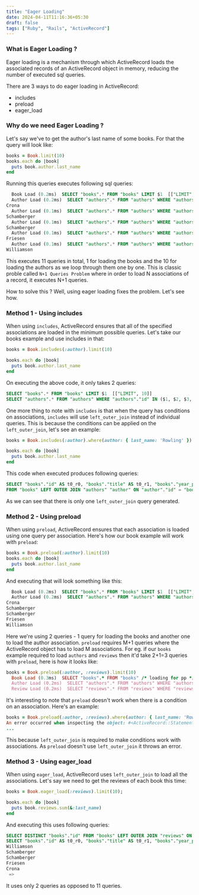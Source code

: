 ```yaml
---
title: "Eager Loading"
date: 2024-04-11T11:16:36+05:30
draft: false
tags: ["Ruby", "Rails", "ActiveRecord"]
---
```


### What is Eager Loading ?

Eager loading is a mechanism through which ActiveRecord loads the associated records of an ActiveRecord object in memory, reducing the number of executed sql queries.

There are 3 ways to do eager loading in ActiveRecord:

- includes
- preload
- eager_load

### Why do we need Eager Loading ?

Let's say we've to get the author's last name of some books. For that the query will look like:

```ruby
books = Book.limit(10)
books.each do |book|
  puts book.author.last_name
end
```

Running this queries executes following sql queries:

```sql
  Book Load (0.2ms)  SELECT "books".* FROM "books" LIMIT $1  [["LIMIT", 10]]
  Author Load (0.2ms)  SELECT "authors".* FROM "authors" WHERE "authors"."id" = $1 LIMIT $2  [["id", 5], ["LIMIT", 1]]
Crona
  Author Load (0.1ms)  SELECT "authors".* FROM "authors" WHERE "authors"."id" = $1 LIMIT $2  [["id", 3], ["LIMIT", 1]]
Schamberger
  Author Load (0.1ms)  SELECT "authors".* FROM "authors" WHERE "authors"."id" = $1 LIMIT $2  [["id", 3], ["LIMIT", 1]]
Schamberger
  Author Load (0.1ms)  SELECT "authors".* FROM "authors" WHERE "authors"."id" = $1 LIMIT $2  [["id", 4], ["LIMIT", 1]]
Friesen
  Author Load (0.1ms)  SELECT "authors".* FROM "authors" WHERE "authors"."id" = $1 LIMIT $2  [["id", 2], ["LIMIT", 1]]
Williamson
```

This executes 11 queries in total, 1 for loading the books and the 10 for loading the authors as we loop through them one by one.
This is classic proble called `N+1 Queries Problem` where in order to load N associations of a record, it executes N+1 queries.

How to solve this ?
Well, using eager loading fixes the problem. Let's see how.

### Method 1 - Using includes

When using `includes`, ActiveRecord ensures that all of the specified associations are loaded in the minimum possible queries. Let's take our books example and use includes in that:

```ruby
books = Book.includes(:author).limit(10)

books.each do |book|
  puts book.author.last_name
end
```

On executing the above code, it only takes 2 queries:

```sql
SELECT "books".* FROM "books" LIMIT $1  [["LIMIT", 10]]
SELECT "authors".* FROM "authors" WHERE "authors"."id" IN ($1, $2, $3, $4)  [["id", 5], ["id", 3], ["id", 4], ["id", 2]]
```

One more thing to note with `includes` is that when the query has conditions on associations, `includes` will use `left_outer_join` instead of individual queries. This is because the conditions can be applied on the `left_outer_join`, let's see an example:

```ruby
books = Book.includes(:author).where(author: { last_name: 'Rowling' }).limit(10)

books.each do |book|
  puts book.author.last_name
end
```

This code when executed produces following queries:

```sql
SELECT "books"."id" AS t0_r0, "books"."title" AS t0_r1, "books"."year_published" AS t0_r2, "books"."isbn" AS t0_r3, "books"."price" AS t0_r4, "books"."views" AS t0_r5, "books"."author_id" AS t0_r6, "books"."supplier_id" AS t0_r7, "books"."created_at" AS t0_r8, "books"."updated_at" AS t0_r9, "author"."id" AS t1_r0, "author"."first_name" AS t1_r1, "author"."last_name" AS t1_r2, "author"."title" AS t1_r3, "author"."created_at" AS t1_r4, "author"."updated_at" AS t1_r5
FROM "books" LEFT OUTER JOIN "authors" "author" ON "author"."id" = "books"."author_id" WHERE "author"."last_name" = $1 LIMIT $2  [["last_name", "Rowling"], ["LIMIT", 10]]
```

As we can see that there is only one `left_outer_join` query generated.

### Method 2 - Using preload

When using `preload`, ActiveRecord ensures that each association is loaded using one query per association. Here's how our book example will work with `preload`:

```ruby
books = Book.preload(:author).limit(10)
books.each do |book|
  puts book.author.last_name
end
```

And executing that will look something like this:

```sql
  Book Load (0.2ms)  SELECT "books".* FROM "books" LIMIT $1  [["LIMIT", 10]]
  Author Load (0.2ms)  SELECT "authors".* FROM "authors" WHERE "authors"."id" IN ($1, $2, $3, $4)  [["id", 5], ["id", 3], ["id", 4], ["id", 2]]
Crona
Schamberger
Schamberger
Friesen
Williamson
```

Here we're using 2 queries - 1 query for loading the books and another one to load the author association.
`preload` requires M+1 queries where the ActiveRecord object has to load M associations. For eg. if our `books` example required to load `authors` and `reviews` then it'd take 2+1=3 queries with `preload`, here is how it looks like:

```ruby
books = Book.preload(:author, :reviews).limit(10)
  Book Load (0.3ms)  SELECT "books".* FROM "books" /* loading for pp */ LIMIT $1  [["LIMIT", 10]]
  Author Load (0.2ms)  SELECT "authors".* FROM "authors" WHERE "authors"."id" IN ($1, $2, $3, $4)  [["id", 5], ["id", 3], ["id", 4], ["id", 2]]
  Review Load (0.2ms)  SELECT "reviews".* FROM "reviews" WHERE "reviews"."book_id" IN ($1, $2, $3, $4, $5)  [["book_id", 1], ["book_id", 2], ["book_id", 3], ["book_id", 4], ["book_id", 5]]
```

It's interesting to note that `preload` doesn't work when there is a condition on an association. Here's an example:

```ruby
books = Book.preload(:author, :reviews).where(author: { last_name: 'Rowling' })
An error occurred when inspecting the object: #<ActiveRecord::StatementInvalid:"PG::UndefinedTable: ERROR:  missing FROM-clause entry for table \"author\"\nLINE 1: SELECT \"books\".* FROM \"books\" WHERE \"author\".\"last_name\" = $...\n                                            ^\n">
...
```

This because `left_outer_join` is required to make conditions work with associations. As `preload` doesn't use `left_outer_join` it throws an error.

### Method 3 - Using eager_load

When using `eager_load`, ActiveRecord uses `left_outer_join` to load all the associations. Let's say we need to get the reviews of each book this time:

```ruby
books = Book.eager_load(:reviews).limit(10);

books.each do |book|
  puts book.reviews.sum(&:last_name)
end
```

And executing this uses following queries:

```sql
SELECT DISTINCT "books"."id" FROM "books" LEFT OUTER JOIN "reviews" ON "reviews"."book_id" = "books"."id" LIMIT $1  [["LIMIT", 10]]
SELECT "books"."id" AS t0_r0, "books"."title" AS t0_r1, "books"."year_published" AS t0_r2, "books"."isbn" AS t0_r3, "books"."price" AS t0_r4, "books"."views" AS t0_r5, "books"."author_id" AS t0_r6, "books"."supplier_id" AS t0_r7, "books"."created_at" AS t0_r8, "books"."updated_at" AS t0_r9, "reviews"."id" AS t1_r0, "reviews"."title" AS t1_r1, "reviews"."body" AS t1_r2, "reviews"."rating" AS t1_r3, "reviews"."state" AS t1_r4, "reviews"."customer_id" AS t1_r5, "reviews"."book_id" AS t1_r6, "reviews"."created_at" AS t1_r7, "reviews"."updated_at" AS t1_r8 FROM "books" LEFT OUTER JOIN "reviews" ON "reviews"."book_id" = "books"."id" WHERE "books"."id" IN ($1, $2, $3, $4, $5)
Williamson
Schamberger
Schamberger
Friesen
Crona
 =>
```

It uses only 2 queries as opposed to 11 queries.
